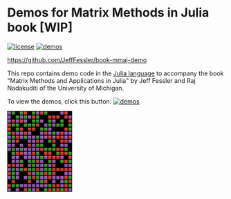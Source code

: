 # Demos for Matrix Methods in Julia book [WIP]

[![license][license-img]][license-url]
[![demos][demos-img]][demos-url]

https://github.com/JeffFessler/book-mmaj-demo

This repo contains demo code
in the
[Julia language](https://julialang.org/)
to accompany the book
"Matrix Methods and Applications in Julia"
by Jeff Fessler
and Raj Nadakuditi
of the University of Michigan.

To view the demos,
click this button:
[![demos][demos-img]][demos-url]


<img src="docs/src/assets/logo.png" alt="logo" width="150">

<!-- URLs -->
[demos-img]: https://img.shields.io/badge/-Demos-blue
[demos-url]: https://JeffFessler.github.io/book-mmaj-demo
[license-img]: https://licensebuttons.net/l/by-nc-nd/3.0/88x31.png
[license-url]: LICENSE
